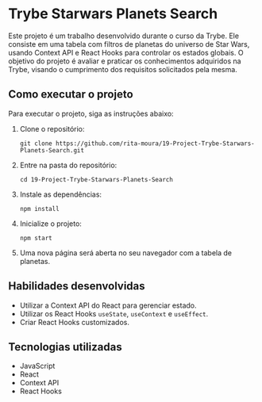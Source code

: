 
# Trybe Starwars Planets Search

Este projeto é um trabalho desenvolvido durante o curso da Trybe. Ele consiste em uma tabela com filtros de planetas do universo de Star Wars, usando Context API e React Hooks para controlar os estados globais. O objetivo do projeto é avaliar e praticar os conhecimentos adquiridos na Trybe, visando o cumprimento dos requisitos solicitados pela mesma.

## Como executar o projeto

Para executar o projeto, siga as instruções abaixo:

1. Clone o repositório:
   ```shell
   git clone https://github.com/rita-moura/19-Project-Trybe-Starwars-Planets-Search.git
   ```
2. Entre na pasta do repositório:
   ```shell
   cd 19-Project-Trybe-Starwars-Planets-Search
   ```
3. Instale as dependências:
   ```shell
   npm install
   ```
4. Inicialize o projeto:
   ```shell
   npm start
   ```
5. Uma nova página será aberta no seu navegador com a tabela de planetas.

## Habilidades desenvolvidas

- Utilizar a Context API do React para gerenciar estado.
- Utilizar os React Hooks `useState`, `useContext` e `useEffect`.
- Criar React Hooks customizados.

## Tecnologias utilizadas

- JavaScript
- React
- Context API
- React Hooks
